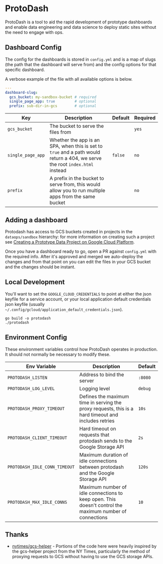 # ProtoDash

ProtoDash is a tool to aid the rapid development of prototype dashboards and enable data engineering and data science to deploy static sites without the need to engage with ops.

## Dashboard Config

The config for the dashboards is stored in `config.yml` and is a map of slugs (the path that the dashboard will serve from) and the config options for that specific dashboard.

A verbose example of the file with all available options is below.

```yaml
---
dashboard-slug:
  gcs_bucket: my-sandbox-bucket # required
  single_page_app: true         # optional
  prefix: sub-dir-in-gcs        # optional
```

| Key               | Description                                                                                                                 | Default | Required |
|-------------------|-----------------------------------------------------------------------------------------------------------------------------|---------|----------|
| `gcs_bucket`      | The bucket to serve the files from                                                                                          |         | `yes`    |
| `single_page_app` | Whether the app is an SPA, when this is set to `true` and a path would return a 404, we serve the root `index.html` instead | `false` | `no`     |
| `prefix`          | A prefix in the bucket to serve from, this would allow you to run multiple apps from the same bucket                        |         | `no`     |

## Adding a dashboard

Protodash has access to GCS buckets created in projects in the `dataops/sandbox` hierarchy: for more information on creating such a project see [Creating a Prototype Data Project on Google Cloud Platform](https://docs.telemetry.mozilla.org/cookbooks/gcp-projects.html).

Once you have a dashboard ready to go, open a PR against `config.yml` with the required info. After it's approved and merged we auto-deploy the changes and from that point on you can edit the files in your GCS bucket and the changes should be instant.

## Local Development

You'll want to set the `GOOGLE_CLOUD_CREDENTIALS` to point at either the json keyfile for a service account, or your local application default credentials json keyfile (usually `~/.config/gcloud/application_default_credentials.json`).

```
go build -o protodash
./protodash
```

## Environment Config

These environment variables control how ProtoDash operates in production. It should not normally be necessary to modify these.

| Env Variable                  | Description                                                                                             | Default |
|-------------------------------|---------------------------------------------------------------------------------------------------------|---------|
| `PROTODASH_LISTEN`            | Address to bind the server                                                                              | `:8080` |
| `PROTODASH_LOG_LEVEL`         | Logging level                                                                                           | `debug` |
| `PROTODASH_PROXY_TIMEOUT`     | Defines the maximum time in serving the proxy requests, this is a hard timeout and includes retries     | `10s`   |
| `PROTODASH_CLIENT_TIMEOUT`    | Hard timeout on requests that protodash sends to the Google Storage API                                 | `2s`    |
| `PROTODASH_IDLE_CONN_TIMEOUT` | Maximum duration of idle connections between protodash and the Google Storage API                       | `120s`  |
| `PROTODASH_MAX_IDLE_CONNS`    | Maximum number of idle connections to keep open. This doesn't control the maximum number of connections | `10`    |

## Thanks

* [nytimes/gcs-helper](https://github.com/nytimes/gcs-helper) - Portions of the code here were heavily inspired by the gcs-helper project from the NY Times, particularly the method of proxying requests to GCS without having to use the GCS storage APIs.
